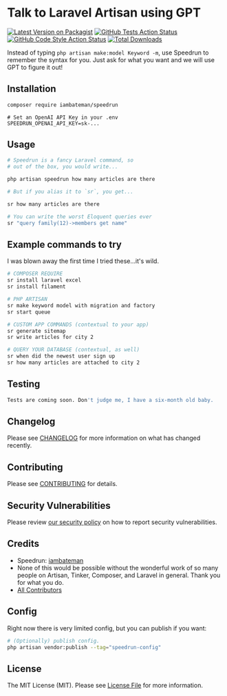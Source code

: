 # Talk to Laravel Artisan using GPT 

[![Latest Version on Packagist](https://img.shields.io/packagist/v/iambateman/speedrun.svg?style=flat-square)](https://packagist.org/packages/iambateman/speedrun)
[![GitHub Tests Action Status](https://img.shields.io/github/actions/workflow/status/iambateman/speedrun/run-tests.yml?branch=main&label=tests&style=flat-square)](https://github.com/iambateman/speedrun/actions?query=workflow%3Arun-tests+branch%3Amain)
[![GitHub Code Style Action Status](https://img.shields.io/github/actions/workflow/status/iambateman/speedrun/fix-php-code-style-issues.yml?branch=main&label=code%20style&style=flat-square)](https://github.com/iambateman/speedrun/actions?query=workflow%3A"Fix+PHP+code+style+issues"+branch%3Amain)
[![Total Downloads](https://img.shields.io/packagist/dt/iambateman/speedrun.svg?style=flat-square)](https://packagist.org/packages/iambateman/speedrun)

Instead of typing `php artisan make:model Keyword -m`, use Speedrun to remember the syntax for you. Just ask for what you want and we will use GPT to figure it out!

## Installation

```bash
composer require iambateman/speedrun
```

```dotenv
# Set an OpenAI API Key in your .env
SPEEDRUN_OPENAI_API_KEY=sk-...
```




## Usage

```bash
# Speedrun is a fancy Laravel command, so
# out of the box, you would write...

php artisan speedrun how many articles are there

# But if you alias it to `sr`, you get...

sr how many articles are there

# You can write the worst Eloquent queries ever
sr "query family(12)->members get name"


```

## Example commands to try
I was blown away the first time I tried these...it's wild.
```bash
# COMPOSER REQUIRE
sr install laravel excel
sr install filament

# PHP ARTISAN
sr make keyword model with migration and factory
sr start queue

# CUSTOM APP COMMANDS (contextual to your app)
sr generate sitemap
sr write articles for city 2

# QUERY YOUR DATABASE (contextual, as well)
sr when did the newest user sign up
sr how many articles are attached to city 2

```

## Testing

```bash
Tests are coming soon. Don't judge me, I have a six-month old baby.
```

## Changelog

Please see [CHANGELOG](CHANGELOG.md) for more information on what has changed recently.

## Contributing

Please see [CONTRIBUTING](CONTRIBUTING.md) for details.

## Security Vulnerabilities

Please review [our security policy](../../security/policy) on how to report security vulnerabilities.

## Credits

- Speedrun: [iambateman](https://github.com/iambateman)
- None of this would be possible without the wonderful work of so many people on Artisan, Tinker, Composer, and Laravel in general. Thank you for what you do.
- [All Contributors](../../contributors)

## Config
Right now there is very limited config, but you can publish if you want:
```bash
# (Optionally) publish config.
php artisan vendor:publish --tag="speedrun-config"
```

## License

The MIT License (MIT). Please see [License File](LICENSE.md) for more information.
